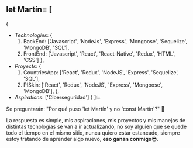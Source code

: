 ## let Martín= [
  {
  * _Technologies_: {
      1. BackEnd: ['Javascript', 'NodeJs', 'Express', 'Mongoose', 'Sequelize', 'MongoDB', 'SQL'],
      2. FrontEnd: ['Javascript', 'React', 'React-Native', 'Redux', 'HTML', 'CSS']
    },
  * _Proyects_: {
      1. CountriesApp: ['React', 'Redux', 'NodeJS', 'Express', 'Sequelize', 'SQL'],
      2. PISkin: ['React', 'Redux', 'NodeJS', 'Express', 'Mongoose', 'MongoDB'], <!-- En proceso -->
    },
  * _Aspirations_: ['Ciberseguridad']
}
]:boom:

Se preguntarán: "Por qué puso 'let Martín' y no 'const Martín'?" :monocle_face:

La respuesta es simple, mis aspiraciones, mis proyectos y mis manejos de distintas tecnologías se van a ir actualizando, no soy alguien que se quede 
todo el tiempo en el mismo sitio, nunca quiero estar estancado, siempre estoy tratando de aprender algo nuevo, **eso ganan conmigo**:sunglasses:.
